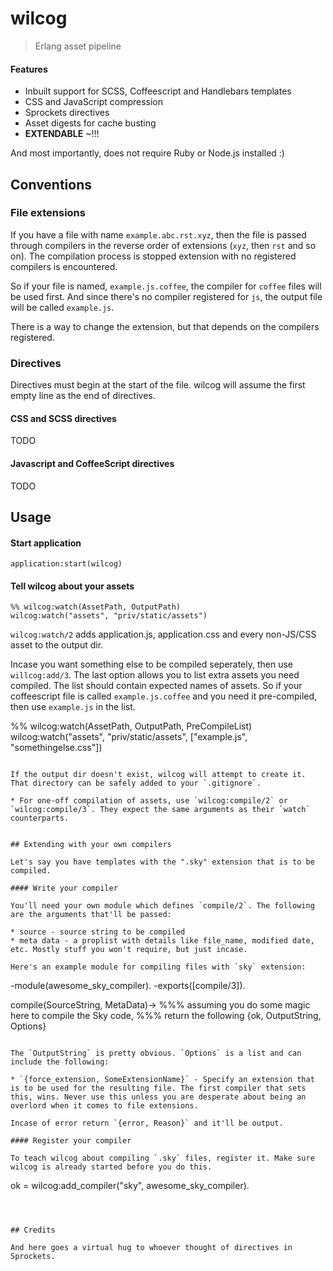 # wilcog

> Erlang asset pipeline

#### Features

* Inbuilt support for SCSS, Coffeescript and Handlebars templates
* CSS and JavaScript compression
* Sprockets directives
* Asset digests for cache busting
* **EXTENDABLE** ~!!!

And most importantly, does not require Ruby or Node.js installed :)

## Conventions

### File extensions

If you have a file with name `example.abc.rst.xyz`, then the file is passed through compilers in the reverse order of extensions (`xyz`, then `rst` and so on). The compilation process is stopped extension with no registered compilers is encountered.

So if your file is named, `example.js.coffee`, the compiler for `coffee` files will be used first. And since there's no compiler registered for `js`, the output file will be called `example.js`.

There is a way to change the extension, but that depends on the compilers registered.

### Directives

Directives must begin at the start of the file. wilcog will assume the first empty line as the end of directives.

#### CSS and SCSS directives

TODO

#### Javascript and CoffeeScript directives

TODO

## Usage

#### Start application

```
application:start(wilcog)
```

#### Tell wilcog about your assets

```
%% wilcog:watch(AssetPath, OutputPath)
wilcog:watch("assets", "priv/static/assets")
```

`wilcog:watch/2` adds application.js, application.css and every non-JS/CSS asset to the output dir.

Incase you want something else to be compiled seperately, then use `willcog:add/3`. The last option allows you to list extra assets you need compiled. The list should contain expected names of assets. So if your coffeescript file is called `example.js.coffee` and you need it pre-compiled, then use `example.js` in the list.

%% wilcog:watch(AssetPath, OutputPath, PreCompileList)
wilcog:watch("assets", "priv/static/assets", ["example.js", "somethingelse.css"])
```

If the output dir doesn't exist, wilcog will attempt to create it. That directory can be safely added to your `.gitignore`.

* For one-off compilation of assets, use `wilcog:compile/2` or `wilcog:compile/3`. They expect the same arguments as their `watch` counterparts.


## Extending with your own compilers

Let's say you have templates with the ".sky" extension that is to be compiled.

#### Write your compiler

You'll need your own module which defines `compile/2`. The following are the arguments that'll be passed:

* source - source string to be compiled
* meta data - a proplist with details like file_name, modified date, etc. Mostly stuff you won't require, but just incase.

Here's an example module for compiling files with `sky` extension:

```
-module(awesome_sky_compiler).
-exports([compile/3]).

compile(SourceString, MetaData)->
  %%% assuming you do some magic here to compile the Sky code,
  %%% return the following
  {ok, OutputString, Options}
```

The `OutputString` is pretty obvious. `Options` is a list and can include the following:

* `{force_extension, SomeExtensionName}` - Specify an extension that is to be used for the resulting file. The first compiler that sets this, wins. Never use this unless you are desperate about being an overlord when it comes to file extensions.

Incase of error return `{error, Reason}` and it'll be output.

#### Register your compiler

To teach wilcog about compiling `.sky` files, register it. Make sure wilcog is already started before you do this.

```
ok = wilcog:add_compiler("sky", awesome_sky_compiler).
```



## Credits

And here goes a virtual hug to whoever thought of directives in Sprockets.